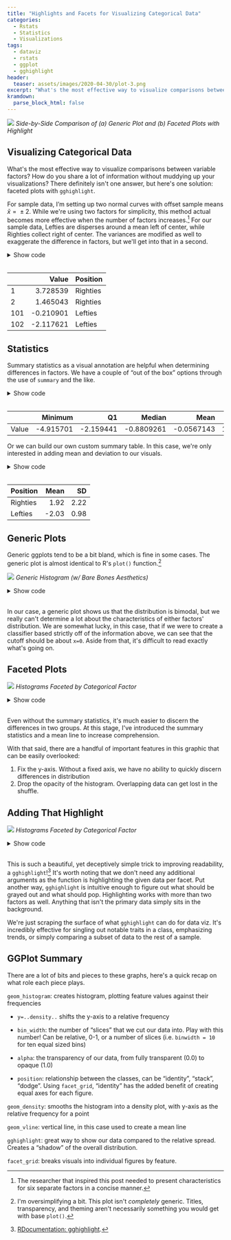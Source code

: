 ```yaml
---
title: "Highlights and Facets for Visualizing Categorical Data"
categories: 
  - Rstats
  - Statistics
  - Visualizations
tags: 
  - dataviz
  - rstats
  - ggplot
  - gghighlight
header:
  teaser: assets/images/2020-04-30/plot-3.png
excerpt: "What's the most effective way to visualize comparisons between variable factors? How do you share a lot of information without muddying up your visualizations? There definitely isn't one answer, but here's one solution: faceted plots with gghighlight."
kramdown:
  parse_block_html: false
---
```


![](\assets/images/2020-04-30/plot-4.png)
*Side-by-Side Comparison of (a) Generic Plot and (b) Faceted Plots with Highlight*

## Visualizing Categorical Data

What's the most effective way to visualize comparisons between variable factors? How do you share a lot of information without muddying up your visualizations? There definitely isn't one answer, but here's one solution: faceted plots with `gghighlight`. 

For sample data, I’m setting up two normal curves with offset sample means *x̄* =  ± 2. While we're using two factors for simplicity, this method actual becomes more effective when the number of factors increases.[^2] For our sample data, Lefties are disperses around a mean left of center, while Righties collect right of center. The variances are modified as well to exaggerate the difference in factors, but we'll get into that in a second. 

[^2]:  The researcher that inspired this post needed to present characteristics for six separate factors in a concise manner.

<details><summary markdown = 'span'>Show code</summary>
         
``` r
# create a sample dataset of two normal curves with given classes
samples <- data.frame(val = rnorm(100, 2,2), pos = ("Righties")) %>% 
  rbind(data.frame(val = rnorm(100, -2,1), pos = ("Lefties")) )
```
   
</details><br>




|      |     Value | Position |
| ---- | --------: | :------- |
| 1   |   3.728539| Righties |
| 2   |   1.465043| Righties |
| 101 |  -0.210901| Lefties  |
| 102 |  -2.117621| Lefties  |

## Statistics
Summary statistics as a visual annotation are helpful when determining differences in factors. We have a couple of “out of the box” options through the use of `summary` and the like. 

<details><summary markdown = 'span'>Show code</summary>

``` r
# create generic statistical summary
samples %>%
  select_if(is.numeric)  %>%
  map(~tidy(summary(.x))) %>%  # compute tidy summary of each var
  do.call(rbind, .) -> stats   # bind list elements into df
```

</details><br>

|       |   Minimum |        Q1 |     Median |       Mean |       Q3 |  Maximum |
| ----- | --------: | --------: | ---------: | ---------: | -------: | -------: |
| Value | -4.915701 | -2.159441 | -0.8809261 | -0.0567143 | 1.785081 | 6.861341 |

Or we can build our own custom summary table. In this case, we're only interested in adding mean and deviation to our visuals.

<details><summary markdown = 'span'>Show code</summary>

``` r
# create a custom summary, in this case, just the mean and sd
summary_stats <- samples %>% 
  group_by(pos) %>% 
  summarize_at(vars(val),
             funs(Mean = mean, SD = sd))
```

</details><br>

| Position |  Mean |   SD |
| :------- | ----: | ---: |
| Righties |  1.92 | 2.22 |
| Lefties  | -2.03 | 0.98 |

## Generic Plots

Generic ggplots tend to be a bit bland, which is fine in some cases. The generic plot is almost identical to  R's `plot()` function.[^1]

[^1]:  I'm oversimplifying a bit. This plot isn't *completely* generic. Titles, transparency, and theming aren't necessarily something you would get with base `plot()`.

![](\assets/images/2020-04-30/plot-1.png)
*Generic Histogram (w/ Bare Bones Aesthetics)*

<details><summary markdown = 'span'>Show code</summary>

``` r
# Create a simple histogram (w/ bare bones aesthetics)
ggplot(samples, aes(x=val)) +
  geom_histogram(alpha= 0.7, bins = 40) +   # 70% opacity, 40 slices
  labs(title ="Distribution of Lefties and Righties", 
       x ="Sample Value", y= "Frequency") + # All Labels     
  theme_bw()                                # B&W Theme
```

</details><br>


In our case, a generic plot shows us that the distribution is bimodal, but we really can't determine a lot about the characteristics of either factors' distribution. We are somewhat lucky, in this case, that if we were to create a classifier based strictly off of the information above, we can see that the cutoff should be about `x=0`. Aside from that, it's difficult to read exactly what's going on.  

## Faceted Plots 

![](\assets/images/2020-04-30/plot-2.png)
*Histograms Faceted by Categorical Factor*

<details><summary markdown = 'span'>Show code</summary>
  
``` r
ggplot(samples, aes(x=val,fill=pos)) + 
  # Graphs
  geom_histogram(aes(y=..density..),binwidth=.5, alpha=.5, position="identity") + 
  geom_density(alpha=.3) +
    
  # One figure per class
  facet_grid(.~pos, scales = "fixed")+
  
  # Mean line
  geom_vline(data = summary_stats, mapping = aes(xintercept = Mean), 
             linetype="dotted", 
             color = "blue", size=0.7) +

  # Annotations
  geom_text(data=summary_stats, 
             inherit.aes=FALSE, 
             aes(vjust="inward", hjust = "inward",
                 x = Inf, y = Inf, family = "serif",
                 label=paste("\nMean:",Mean,"\nSD:",SD, "\n"))) 
  ...               

```

</details><br>

Even without the summary statistics, it's much easier to discern the differences in two groups. At this stage, I've introduced the summary statistics and a mean line to increase comprehension. 

With that said, there are a handful of important features in this graphic that can be easily overlooked: 

1. Fix the y-axis. Without a fixed axis, we have no ability to quickly discern differences in distribution
2. Drop the opacity of the histogram. Overlapping data can get lost in the shuffle.

## Adding That Highlight

![](\assets/images/2020-04-30/plot-3.png)
*Histograms Faceted by Categorical Factor*

<details><summary markdown = 'span'>Show code</summary>

```r
ggplot(samples, aes(x=val,fill=pos)) + 
  geom_histogram(aes(y=..density..),binwidth=.5, alpha=.5, position="identity") + 
  geom_density(alpha=.3) +
  <b>gghighlight::gghighlight()</b> # add gghighlight
  ...
```

</details><br>

This is such a beautiful, yet deceptively simple trick to improving readability, a `gghighlight`![^3] It's worth noting that we don't need any additional arguments as the function is highlighting the given data per facet. Put another way, `gghighlight` is intuitive enough to figure out what should be grayed out and what should pop. Highlighting works with more than two factors as well. Anything that isn't the primary data simply sits in the background. 

We're just scraping the surface of what `gghighlight` can do for data viz. It's incredibly effective for singling out notable traits in a class, emphasizing trends, or simply comparing a subset of data to the rest of a sample.

[^3]:  [RDocumentation: gghighlight](https://www.rdocumentation.org/packages/gghighlight/versions/0.0.1/topics/gghighlight).




## GGPlot Summary

There are a lot of bits and pieces to these graphs, here's a quick recap on what role each piece plays. 

`geom_histogram`: creates histogram, plotting feature values against
their frequencies

-   `y=..density..` shifts the y-axis to a relative frequency

-   `bin_width`: the number of “slices” that we cut our data into. Play
    with this number! Can be relative, 0-1, or a number of slices
    (i.e. `binwidth = 10` for ten equal sized bins)

-   `alpha`: the transparency of our data, from fully transparent (0.0)
    to opaque (1.0)

-   `position`: relationship between the classes, can be “identity”,
    “stack”, “dodge”. Using `facet_grid`, “identity” has the added
    benefit of creating equal axes for each figure.

`geom_density`: smooths the histogram into a density plot, with y-axis
as the relative frequency for a point

`geom_vline`: vertical line, in this case used to create a mean line

`gghighlight`: great way to show our data compared to the relative
spread. Creates a “shadow” of the overall distribution.

`facet_grid`: breaks visuals into individual figures by feature.




